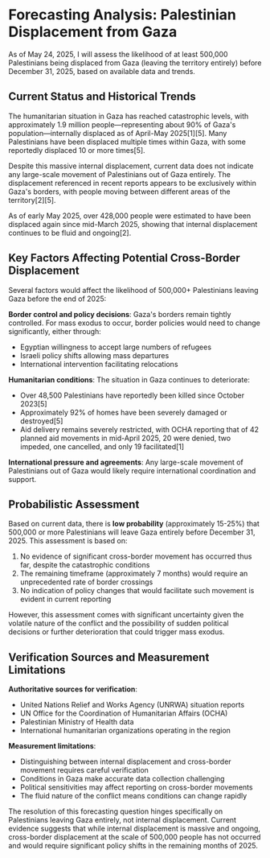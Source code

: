 # Forecasting Analysis: Palestinian Displacement from Gaza

As of May 24, 2025, I will assess the likelihood of at least 500,000 Palestinians being displaced from Gaza (leaving the territory entirely) before December 31, 2025, based on available data and trends.

## Current Status and Historical Trends

The humanitarian situation in Gaza has reached catastrophic levels, with approximately 1.9 million people—representing about 90% of Gaza's population—internally displaced as of April-May 2025[1][5]. Many Palestinians have been displaced multiple times within Gaza, with some reportedly displaced 10 or more times[5].

Despite this massive internal displacement, current data does not indicate any large-scale movement of Palestinians out of Gaza entirely. The displacement referenced in recent reports appears to be exclusively within Gaza's borders, with people moving between different areas of the territory[2][5].

As of early May 2025, over 428,000 people were estimated to have been displaced again since mid-March 2025, showing that internal displacement continues to be fluid and ongoing[2].

## Key Factors Affecting Potential Cross-Border Displacement

Several factors would affect the likelihood of 500,000+ Palestinians leaving Gaza before the end of 2025:

**Border control and policy decisions**: Gaza's borders remain tightly controlled. For mass exodus to occur, border policies would need to change significantly, either through:
- Egyptian willingness to accept large numbers of refugees
- Israeli policy shifts allowing mass departures
- International intervention facilitating relocations

**Humanitarian conditions**: The situation in Gaza continues to deteriorate:
- Over 48,500 Palestinians have reportedly been killed since October 2023[5]
- Approximately 92% of homes have been severely damaged or destroyed[5]
- Aid delivery remains severely restricted, with OCHA reporting that of 42 planned aid movements in mid-April 2025, 20 were denied, two impeded, one cancelled, and only 19 facilitated[1]

**International pressure and agreements**: Any large-scale movement of Palestinians out of Gaza would likely require international coordination and support.

## Probabilistic Assessment

Based on current data, there is **low probability** (approximately 15-25%) that 500,000 or more Palestinians will leave Gaza entirely before December 31, 2025. This assessment is based on:

1. No evidence of significant cross-border movement has occurred thus far, despite the catastrophic conditions
2. The remaining timeframe (approximately 7 months) would require an unprecedented rate of border crossings
3. No indication of policy changes that would facilitate such movement is evident in current reporting

However, this assessment comes with significant uncertainty given the volatile nature of the conflict and the possibility of sudden political decisions or further deterioration that could trigger mass exodus.

## Verification Sources and Measurement Limitations

**Authoritative sources for verification**:
- United Nations Relief and Works Agency (UNRWA) situation reports
- UN Office for the Coordination of Humanitarian Affairs (OCHA)
- Palestinian Ministry of Health data
- International humanitarian organizations operating in the region

**Measurement limitations**:
- Distinguishing between internal displacement and cross-border movement requires careful verification
- Conditions in Gaza make accurate data collection challenging
- Political sensitivities may affect reporting on cross-border movements
- The fluid nature of the conflict means conditions can change rapidly

The resolution of this forecasting question hinges specifically on Palestinians leaving Gaza entirely, not internal displacement. Current evidence suggests that while internal displacement is massive and ongoing, cross-border displacement at the scale of 500,000 people has not occurred and would require significant policy shifts in the remaining months of 2025.